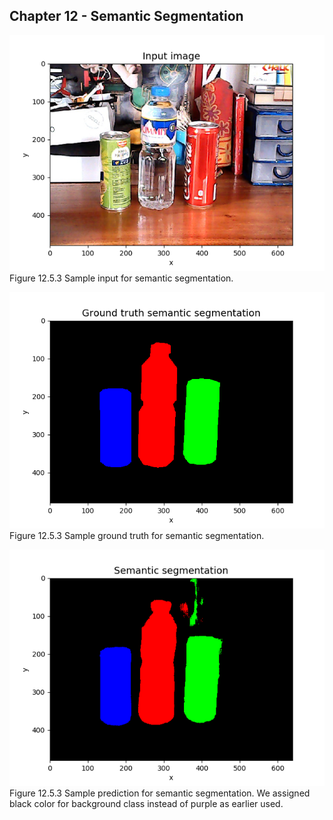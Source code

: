 
## Chapter 12 - Semantic Segmentation

![Figure 12.5.3](images/sample_input.png)
Figure 12.5.3 Sample input for semantic segmentation. 

![Figure 12.5.3](images/sample_ground_truth.png)
Figure 12.5.3 Sample ground truth for semantic segmentation. 

![Figure 12.5.3](images/sample_prediction.png)
Figure 12.5.3 Sample prediction for semantic segmentation. We assigned black color for background class instead of purple as earlier used.
